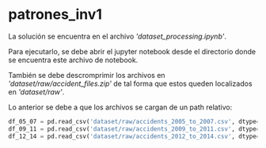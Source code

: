 # patrones_inv1

La solución se encuentra en el archivo *'dataset_processing.ipynb'*. 

Para ejecutarlo, se debe abrir el jupyter notebook desde el directorio donde se encuentra este archivo de notebook.

También se debe descromprimir los archivos en *'dataset/raw/accident_files.zip'* de tal forma que estos queden localizados en *'dataset/raw'*.

Lo anterior se debe a que los archivos se cargan de un path relativo:

```python
df_05_07 = pd.read_csv('dataset/raw/accidents_2005_to_2007.csv', dtype={'LSOA_of_Accident_Location': 'string'})
df_09_11 = pd.read_csv('dataset/raw/accidents_2009_to_2011.csv', dtype={'LSOA_of_Accident_Location': 'string'})
df_12_14 = pd.read_csv('dataset/raw/accidents_2012_to_2014.csv', dtype={'LSOA_of_Accident_Location': 'string'})
```

